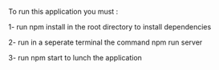 To run this application you must :

1- run npm install in the root directory to install dependencies

2- run in a seperate terminal the command npm run server

3- run npm start to lunch the application

